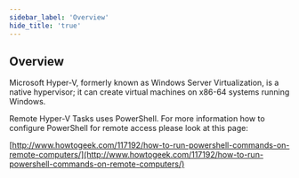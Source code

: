 ```yaml
---
sidebar_label: 'Overview'
hide_title: 'true'
---
```


## Overview

Microsoft Hyper-V, formerly known as Windows Server Virtualization, is a native hypervisor; it can create virtual machines on x86-64 systems running Windows.
 
Remote Hyper-V Tasks uses PowerShell. For more information how to configure PowerShell for remote access please look at this page:

[http://www.howtogeek.com/117192/how-to-run-powershell-commands-on-remote-computers/](http://www.howtogeek.com/117192/how-to-run-powershell-commands-on-remote-computers/)

